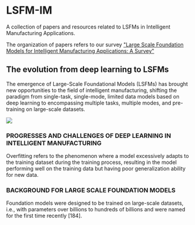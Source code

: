 # LSFM-IM
A collection of papers and resources related to LSFMs in Intelligent Manufacturing Applications.

The organization of papers refers to our survey ["Large Scale Foundation Models for Intelligent Manufacturing Applications: A Survey"](https://arxiv.org/abs/2312.06718)

## The evolution from deep learning to LSFMs
The emergence of Large-Scale Foundational Models (LSFMs) has brought new opportunities to the field of intelligent manufacturing, shifting the paradigm from single-task, single-mode, limited data models based on deep learning to encompassing multiple tasks, multiple modes, and pre-training on large-scale datasets.

![](https://github.com/NEUFS-IndustrialAI/LSFM-IM/blob/main/assets/evolution.png)

### PROGRESSES AND CHALLENGES OF DEEP LEARNING IN INTELLIGENT MANUFACTURING
Overfitting refers to the phenomenon where a model excessively adapts to the training dataset during the training process, resulting in the model performing well on the training data but having poor generalization ability for new data. 

### BACKGROUND FOR LARGE SCALE FOUNDATION MODELS
Foundation models were designed to be trained on large-scale datasets, i.e., with parameters over billions to hundreds of billions and were named for the first time recently [184].
